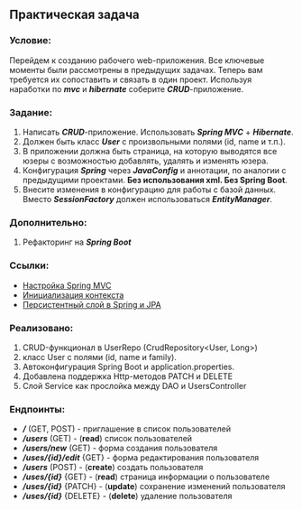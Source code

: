 ## Практическая задача
### Условие:
Перейдем к созданию рабочего web-приложения. Все ключевые моменты были рассмотрены в предыдущих задачах. Теперь вам требуется их сопоставить и связать в один проект.
Используя наработки по ***mvc*** и ***hibernate*** соберите ***CRUD***-приложение.

### Задание:
1. Написать ***CRUD***-приложение. Использовать ***Spring MVC*** + ***Hibernate***.
2. Должен быть класс ***User*** с произвольными полями (id, name и т.п.).
3. В приложении должна быть страница, на которую выводятся все юзеры с возможностью добавлять, удалять и изменять юзера.
4. Конфигурация ***Spring*** через ***JavaConfig*** и аннотации, по аналогии с предыдущими проектами. **Без использования xml. Без Spring Boot**.
5. Внесите изменения в конфигурацию для работы с базой данных. Вместо ***SessionFactory*** должен использоваться ***EntityManager***.
### Дополнительно:
1. Рефакторинг на ***Spring Boot***
### Ссылки:
- [Настройка Spring MVC](https://java-master.com/spring-mvs-настройка-без-xml-web-xml/)
- [Инициализация контекста](https://habr.com/ru/post/222579/)
- [Персистентный слой в Spring и JPA](https://www.baeldung.com/the-persistence-layer-with-spring-and-jpa)

### Реализовано:
1. CRUD-функционал в UserRepo (CrudRepository<User, Long>)
2. класс User с полями (id, name и family).
3. Автоконфигурация Spring Boot и application.properties.
4. Добавлена поддержка Http-методов PATCH и DELETE
5. Слой Service как прослойка между DAO и UsersController

### Ендпоинты:
- ***/*** (GET, POST) - приглашение в список пользователей
- ***/users*** (GET) - (**read**) список пользователей
- ***/users/new*** (GET) - форма создания пользователя
- ***/uses/{id}/edit*** {GET} - форма редактирования пользователя
- ***/users*** (POST) - (**create**) создать пользователя
- ***/uses/{id}*** {GET} - (**read**) страница информации о пользователе
- ***/uses/{id}*** {PATCH} - (**update**) сохранение изменений пользователя
- ***/uses/{id}*** {DELETE} - (**delete**) удаление пользователя
